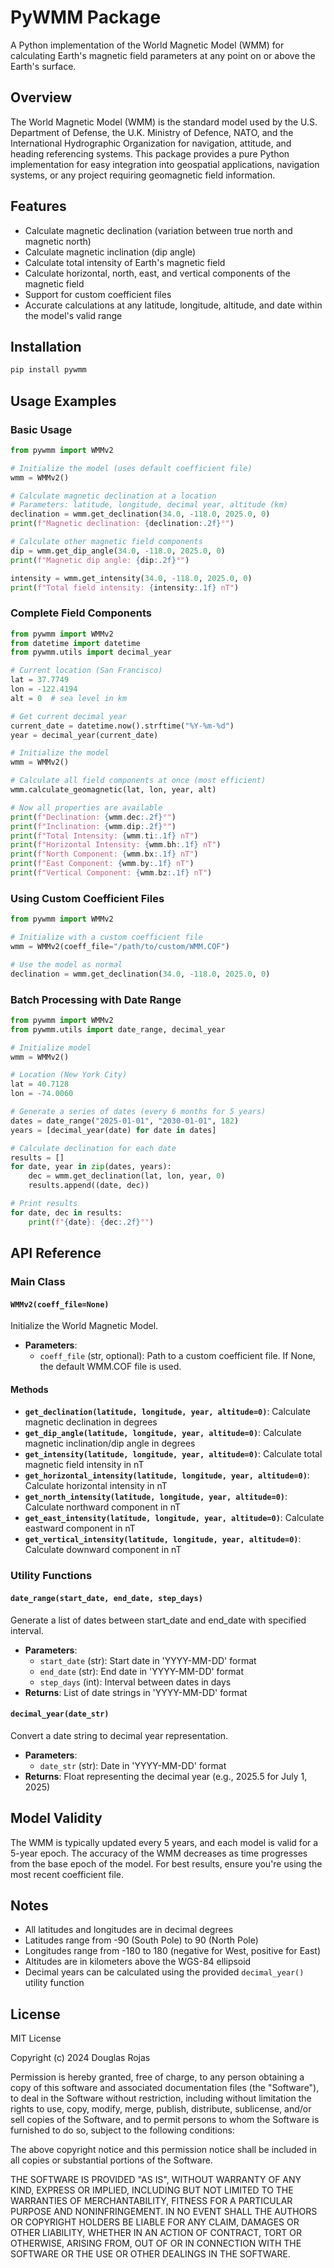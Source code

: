 # PyWMM Package

A Python implementation of the World Magnetic Model (WMM) for calculating Earth's magnetic field parameters at any point on or above the Earth's surface.

## Overview

The World Magnetic Model (WMM) is the standard model used by the U.S. Department of Defense, the U.K. Ministry of Defence, NATO, and the International Hydrographic Organization for navigation, attitude, and heading referencing systems. This package provides a pure Python implementation for easy integration into geospatial applications, navigation systems, or any project requiring geomagnetic field information.

## Features

- Calculate magnetic declination (variation between true north and magnetic north)
- Calculate magnetic inclination (dip angle)
- Calculate total intensity of Earth's magnetic field
- Calculate horizontal, north, east, and vertical components of the magnetic field
- Support for custom coefficient files
- Accurate calculations at any latitude, longitude, altitude, and date within the model's valid range

## Installation

```bash
pip install pywmm
```

## Usage Examples

### Basic Usage

```python
from pywmm import WMMv2

# Initialize the model (uses default coefficient file)
wmm = WMMv2()

# Calculate magnetic declination at a location
# Parameters: latitude, longitude, decimal year, altitude (km)
declination = wmm.get_declination(34.0, -118.0, 2025.0, 0)
print(f"Magnetic declination: {declination:.2f}°")

# Calculate other magnetic field components
dip = wmm.get_dip_angle(34.0, -118.0, 2025.0, 0)
print(f"Magnetic dip angle: {dip:.2f}°")

intensity = wmm.get_intensity(34.0, -118.0, 2025.0, 0)
print(f"Total field intensity: {intensity:.1f} nT")
```

### Complete Field Components

```python
from pywmm import WMMv2
from datetime import datetime
from pywmm.utils import decimal_year

# Current location (San Francisco)
lat = 37.7749
lon = -122.4194
alt = 0  # sea level in km

# Get current decimal year
current_date = datetime.now().strftime("%Y-%m-%d")
year = decimal_year(current_date)

# Initialize the model
wmm = WMMv2()

# Calculate all field components at once (most efficient)
wmm.calculate_geomagnetic(lat, lon, year, alt)

# Now all properties are available
print(f"Declination: {wmm.dec:.2f}°")
print(f"Inclination: {wmm.dip:.2f}°")
print(f"Total Intensity: {wmm.ti:.1f} nT")
print(f"Horizontal Intensity: {wmm.bh:.1f} nT")
print(f"North Component: {wmm.bx:.1f} nT")
print(f"East Component: {wmm.by:.1f} nT")
print(f"Vertical Component: {wmm.bz:.1f} nT")
```

### Using Custom Coefficient Files

```python
from pywmm import WMMv2

# Initialize with a custom coefficient file
wmm = WMMv2(coeff_file="/path/to/custom/WMM.COF")

# Use the model as normal
declination = wmm.get_declination(34.0, -118.0, 2025.0, 0)
```

### Batch Processing with Date Range

```python
from pywmm import WMMv2
from pywmm.utils import date_range, decimal_year

# Initialize model
wmm = WMMv2()

# Location (New York City)
lat = 40.7128
lon = -74.0060

# Generate a series of dates (every 6 months for 5 years)
dates = date_range("2025-01-01", "2030-01-01", 182)
years = [decimal_year(date) for date in dates]

# Calculate declination for each date
results = []
for date, year in zip(dates, years):
    dec = wmm.get_declination(lat, lon, year, 0)
    results.append((date, dec))

# Print results
for date, dec in results:
    print(f"{date}: {dec:.2f}°")
```

## API Reference

### Main Class

#### `WMMv2(coeff_file=None)`

Initialize the World Magnetic Model.

- **Parameters**:
  - `coeff_file` (str, optional): Path to a custom coefficient file. If None, the default WMM.COF file is used.

#### Methods

- **`get_declination(latitude, longitude, year, altitude=0)`**: Calculate magnetic declination in degrees
- **`get_dip_angle(latitude, longitude, year, altitude=0)`**: Calculate magnetic inclination/dip angle in degrees
- **`get_intensity(latitude, longitude, year, altitude=0)`**: Calculate total magnetic field intensity in nT
- **`get_horizontal_intensity(latitude, longitude, year, altitude=0)`**: Calculate horizontal intensity in nT
- **`get_north_intensity(latitude, longitude, year, altitude=0)`**: Calculate northward component in nT
- **`get_east_intensity(latitude, longitude, year, altitude=0)`**: Calculate eastward component in nT
- **`get_vertical_intensity(latitude, longitude, year, altitude=0)`**: Calculate downward component in nT

### Utility Functions

#### `date_range(start_date, end_date, step_days)`

Generate a list of dates between start_date and end_date with specified interval.

- **Parameters**:
  - `start_date` (str): Start date in 'YYYY-MM-DD' format
  - `end_date` (str): End date in 'YYYY-MM-DD' format
  - `step_days` (int): Interval between dates in days
- **Returns**: List of date strings in 'YYYY-MM-DD' format

#### `decimal_year(date_str)`

Convert a date string to decimal year representation.

- **Parameters**:
  - `date_str` (str): Date in 'YYYY-MM-DD' format
- **Returns**: Float representing the decimal year (e.g., 2025.5 for July 1, 2025)

## Model Validity

The WMM is typically updated every 5 years, and each model is valid for a 5-year epoch. The accuracy of the WMM decreases as time progresses from the base epoch of the model. For best results, ensure you're using the most recent coefficient file.

## Notes

- All latitudes and longitudes are in decimal degrees
- Latitudes range from -90 (South Pole) to 90 (North Pole)
- Longitudes range from -180 to 180 (negative for West, positive for East)
- Altitudes are in kilometers above the WGS-84 ellipsoid
- Decimal years can be calculated using the provided `decimal_year()` utility function

## License

MIT License

Copyright (c) 2024 Douglas Rojas

Permission is hereby granted, free of charge, to any person obtaining a copy
of this software and associated documentation files (the "Software"), to deal
in the Software without restriction, including without limitation the rights
to use, copy, modify, merge, publish, distribute, sublicense, and/or sell
copies of the Software, and to permit persons to whom the Software is
furnished to do so, subject to the following conditions:

The above copyright notice and this permission notice shall be included in all
copies or substantial portions of the Software.

THE SOFTWARE IS PROVIDED "AS IS", WITHOUT WARRANTY OF ANY KIND, EXPRESS OR
IMPLIED, INCLUDING BUT NOT LIMITED TO THE WARRANTIES OF MERCHANTABILITY,
FITNESS FOR A PARTICULAR PURPOSE AND NONINFRINGEMENT. IN NO EVENT SHALL THE
AUTHORS OR COPYRIGHT HOLDERS BE LIABLE FOR ANY CLAIM, DAMAGES OR OTHER
LIABILITY, WHETHER IN AN ACTION OF CONTRACT, TORT OR OTHERWISE, ARISING FROM,
OUT OF OR IN CONNECTION WITH THE SOFTWARE OR THE USE OR OTHER DEALINGS IN THE
SOFTWARE.
